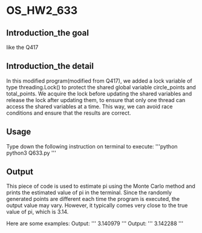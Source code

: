 # OS_HW2_633
## Introduction_the goal
like the Q417

## Introduction_the detail
In this modified program(modified from Q417), we added a lock variable of type threading.Lock() to protect the shared global variable circle_points and total_points. We acquire the lock before updating the shared variables and release the lock after updating them, to ensure that only one thread can access the shared variables at a time. This way, we can avoid race conditions and ensure that the results are correct.

## Usage
Type down the following instruction on terminal to execute:
'''python
python3 Q633.py
'''

## Output
This piece of code is used to estimate pi using the Monte Carlo method and prints the estimated value of pi in the terminal. Since the randomly generated points are different each time the program is executed, the output value may vary. However, it typically comes very close to the true value of pi, which is 3.14.

Here are some examples:
Output:
'''
3.140979
'''
Output:
'''
3.142288
'''
